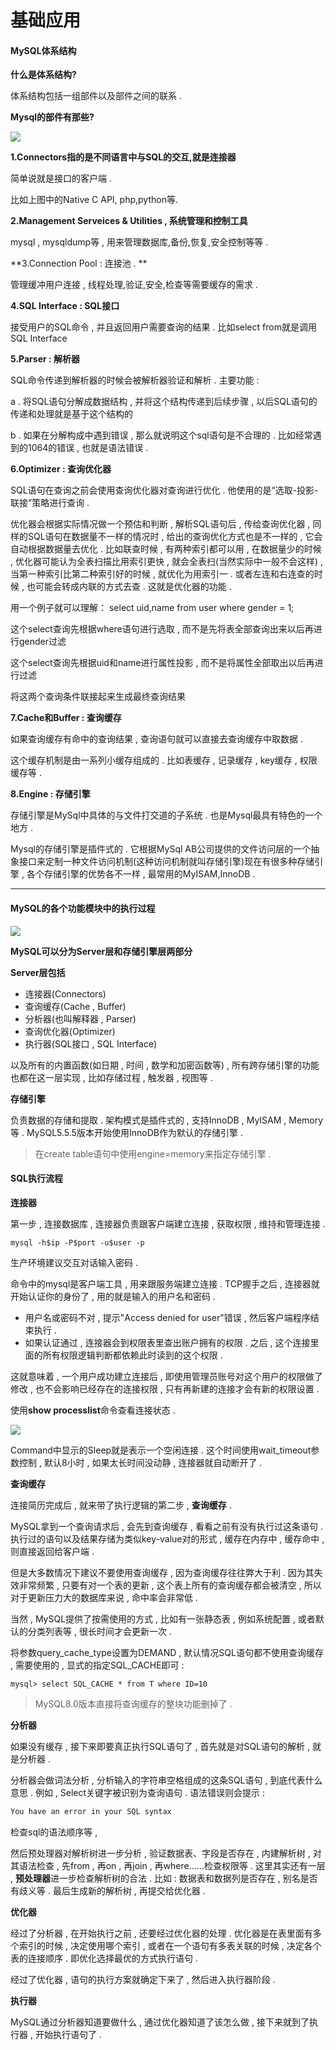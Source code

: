 # 基础应用

#### MySQL体系结构

**什么是体系结构?**

体系结构包括一组部件以及部件之间的联系 .

**Mysql的部件有那些?**

![](/assets/mysqbujian.png)

**1.Connectors指的是不同语言中与SQL的交互,就是连接器**

简单说就是接口的客户端 .

比如上图中的Native C API, php,python等.

**2.Management Serveices & Utilities , 系统管理和控制工具**

mysql , mysqldump等 , 用来管理数据库,备份,恢复,安全控制等等 .

**3.Connection Pool : 连接池 . **

管理缓冲用户连接 , 线程处理,验证,安全,检查等需要缓存的需求 .

**4.SQL Interface : SQL接口**

接受用户的SQL命令 , 并且返回用户需要查询的结果 . 比如select from就是调用SQL Interface

**5.Parser : 解析器**

SQL命令传递到解析器的时候会被解析器验证和解析 . 主要功能 :

a . 将SQL语句分解成数据结构 , 并将这个结构传递到后续步骤 , 以后SQL语句的传递和处理就是基于这个结构的

b . 如果在分解构成中遇到错误 , 那么就说明这个sql语句是不合理的 . 比如经常遇到的1064的错误 , 也就是语法错误 .

**6.Optimizer : 查询优化器**

SQL语句在查询之前会使用查询优化器对查询进行优化 . 他使用的是“选取-投影-联接”策略进行查询 .

优化器会根据实际情况做一个预估和判断 , 解析SQL语句后 , 传给查询优化器 , 同样的SQL语句在数据量不一样的情况时 , 给出的查询优化方式也是不一样的 , 它会自动根据数据量去优化 . 比如联查时候 , 有两种索引都可以用 , 在数据量少的时候 , 优化器可能认为全表扫描比用索引更快 , 就会全表扫\(当然实际中一般不会这样\) , 当第一种索引比第二种索引好的时候 , 就优化为用索引一 . 或者左连和右连查的时候 , 也可能会转成内联的方式去查 . 这就是优化器的功能 .

用一个例子就可以理解： select uid,name from user where gender = 1;

这个select查询先根据where语句进行选取 , 而不是先将表全部查询出来以后再进行gender过滤

这个select查询先根据uid和name进行属性投影 , 而不是将属性全部取出以后再进行过滤

将这两个查询条件联接起来生成最终查询结果

**7.Cache和Buffer : 查询缓存**

如果查询缓存有命中的查询结果 , 查询语句就可以直接去查询缓存中取数据 .

这个缓存机制是由一系列小缓存组成的 . 比如表缓存 , 记录缓存 , key缓存 , 权限缓存等 .

**8.Engine : 存储引擎**

存储引擎是MySql中具体的与文件打交道的子系统 . 也是Mysql最具有特色的一个地方 .

Mysql的存储引擎是插件式的 . 它根据MySql AB公司提供的文件访问层的一个抽象接口来定制一种文件访问机制\(这种访问机制就叫存储引擎\)现在有很多种存储引擎 , 各个存储引擎的优势各不一样 , 最常用的MyISAM,InnoDB .

---

#### MySQL的各个功能模块中的执行过程

![](/assets/mysqljiagoutu.png)

**MySQL可以分为Server层和存储引擎层两部分**

**Server层包括**

* 连接器\(Connectors\)
* 查询缓存\(Cache , Buffer\)
* 分析器\(也叫解释器 , Parser\)
* 查询优化器\(Optimizer\)
* 执行器\(SQL接口 , SQL Interface\)

以及所有的内置函数\(如日期 , 时间 , 数学和加密函数等\) , 所有跨存储引擎的功能也都在这一层实现 , 比如存储过程 , 触发器 , 视图等 .

**存储引擎**

负责数据的存储和提取 . 架构模式是插件式的 , 支持InnoDB , MyISAM , Memory等 . MySQL5.5.5版本开始使用InnoDB作为默认的存储引擎 .

> 在create table语句中使用engine=memory来指定存储引擎 .

#### SQL执行流程

**连接器**

第一步 , 连接数据库 , 连接器负责跟客户端建立连接 , 获取权限 , 维持和管理连接 .

```
mysql -h$ip -P$port -u$user -p
```

生产环境建议交互对话输入密码 .

命令中的mysql是客户端工具 , 用来跟服务端建立连接 . TCP握手之后 , 连接器就开始认证你的身份了 , 用的就是输入的用户名和密码 .

* 用户名或密码不对 , 提示"Access denied for user"错误 , 然后客户端程序结束执行 .
* 如果认证通过 , 连接器会到权限表里查出账户拥有的权限 . 之后 , 这个连接里面的所有权限逻辑判断都依赖此时读到的这个权限 .

这就意味着 , 一个用户成功建立连接后 , 即使用管理员账号对这个用户的权限做了修改 , 也不会影响已经存在的连接权限 , 只有再新建的连接才会有新的权限设置 .

使用**show processlist**命令查看连接状态 .

![](/assets/showprocesslist.png)

Command中显示的Sleep就是表示一个空闲连接 . 这个时间使用wait\_timeout参数控制 , 默认8小时 , 如果太长时间没动静 , 连接器就自动断开了 .

**查询缓存**

连接简历完成后 , 就来带了执行逻辑的第二步 , **查询缓存** .

MySQL拿到一个查询请求后 , 会先到查询缓存 , 看看之前有没有执行过这条语句 . 执行过的语句以及结果存储为类似key-value对的形式 , 缓存在内存中 , 缓存命中 , 则直接返回给客户端 .

但是大多数情况下建议不要使用查询缓存 , 因为查询缓存往往弊大于利 . 因为其失效非常频繁 , 只要有对一个表的更新 , 这个表上所有的查询缓存都会被清空 , 所以对于更新压力大的数据库来说 , 命中率会非常低 .

当然 , MySQL提供了按需使用的方式 , 比如有一张静态表 , 例如系统配置 , 或者默认的分类列表等 , 很长时间才会更新一次 .

将参数query\_cache\_type设置为DEMAND , 默认情况SQL语句都不使用查询缓存 , 需要使用的 , 显式的指定SQL\_CACHE即可 :

```
mysql> select SQL_CACHE * from T where ID=10
```

> MySQL8.0版本直接将查询缓存的整块功能删掉了 .

**分析器**

如果没有缓存 , 接下来即要真正执行SQL语句了 , 首先就是对SQL语句的解析 , 就是分析器 .

分析器会做词法分析 , 分析输入的字符串空格组成的这条SQL语句 , 到底代表什么意思 . 例如 , Select关键字被识别为查询语句 . 语法错误则会提示 :

```bash
You have an error in your SQL syntax
```

检查sql的语法顺序等 ,

然后预处理器对解析树进一步分析 , 验证数据表、字段是否存在 , 内建解析树 , 对其语法检查 , 先from , 再on , 再join , 再where......检查权限等 . 这里其实还有一层 , **预处理器**进一步检查解析树的合法 . 比如 : 数据表和数据列是否存在 , 别名是否有歧义等 . 最后生成新的解析树 , 再提交给优化器 .

**优化器**

经过了分析器 , 在开始执行之前 , 还要经过优化器的处理 . 优化器是在表里面有多个索引的时候 , 决定使用哪个索引 , 或者在一个语句有多表关联的时候 , 决定各个表的连接顺序 . 即优化选择最优的方式执行语句 .

经过了优化器 , 语句的执行方案就确定下来了 , 然后进入执行器阶段 .

**执行器**

MySQL通过分析器知道要做什么 , 通过优化器知道了该怎么做 , 接下来就到了执行器 , 开始执行语句了 . 




